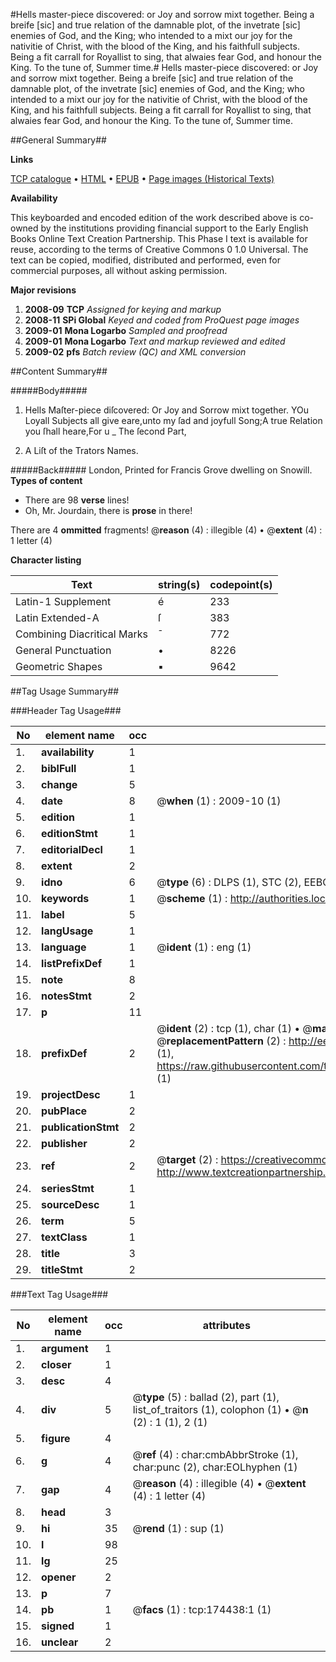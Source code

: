 #Hells master-piece discovered: or Joy and sorrow mixt together. Being a breife [sic] and true relation of the damnable plot, of the invetrate [sic] enemies of God, and the King; who intended to a mixt our joy for the nativitie of Christ, with the blood of the King, and his faithfull subjects. Being a fit carrall for Royallist to sing, that alwaies fear God, and honour the King. To the tune of, Summer time.#
Hells master-piece discovered: or Joy and sorrow mixt together. Being a breife [sic] and true relation of the damnable plot, of the invetrate [sic] enemies of God, and the King; who intended to a mixt our joy for the nativitie of Christ, with the blood of the King, and his faithfull subjects. Being a fit carrall for Royallist to sing, that alwaies fear God, and honour the King. To the tune of, Summer time.

##General Summary##

**Links**

[TCP catalogue](http://www.ota.ox.ac.uk/tcp/)  • 
[HTML](http://tei.it.ox.ac.uk/tcp/Texts-HTML/free/B03/B03628.html)  • 
[EPUB](http://tei.it.ox.ac.uk/tcp/Texts-EPUB/free/B03/B03628.epub) • 
[Page images (Historical Texts)](https://data.historicaltexts.jisc.ac.uk/view?pubId=eebo-47012472e&pageId=eebo-47012472e-174438-1)

**Availability**

This keyboarded and encoded edition of the
	       work described above is co-owned by the institutions
	       providing financial support to the Early English Books
	       Online Text Creation Partnership. This Phase I text is
	       available for reuse, according to the terms of Creative
	       Commons 0 1.0 Universal. The text can be copied,
	       modified, distributed and performed, even for
	       commercial purposes, all without asking permission.

**Major revisions**

1. __2008-09__ __TCP__ *Assigned for keying and markup*
1. __2008-11__ __SPi Global__ *Keyed and coded from ProQuest page images*
1. __2009-01__ __Mona Logarbo__ *Sampled and proofread*
1. __2009-01__ __Mona Logarbo__ *Text and markup reviewed and edited*
1. __2009-02__ __pfs__ *Batch review (QC) and XML conversion*

##Content Summary##

#####Body#####

1. Hells Maſter-piece diſcovered: Or Joy and Sorrow mixt together.
YOu Loyall Subjects all give eare,unto my ſad and joyfull Song;A true Relation you ſhall heare,For u
    _ The ſecond Part,

1. A Liſt of the Trators Names.

#####Back#####
London, Printed for Francis Grove dwelling on Snowill.
**Types of content**

  * There are 98 **verse** lines!
  * Oh, Mr. Jourdain, there is **prose** in there!

There are 4 **ommitted** fragments! 
 @__reason__ (4) : illegible (4)  •  @__extent__ (4) : 1 letter (4)

**Character listing**


|Text|string(s)|codepoint(s)|
|---|---|---|
|Latin-1 Supplement|é|233|
|Latin Extended-A|ſ|383|
|Combining             Diacritical Marks|̄|772|
|General Punctuation|•|8226|
|Geometric Shapes|▪|9642|

##Tag Usage Summary##

###Header Tag Usage###

|No|element name|occ|attributes|
|---|---|---|---|
|1.|__availability__|1||
|2.|__biblFull__|1||
|3.|__change__|5||
|4.|__date__|8| @__when__ (1) : 2009-10 (1)|
|5.|__edition__|1||
|6.|__editionStmt__|1||
|7.|__editorialDecl__|1||
|8.|__extent__|2||
|9.|__idno__|6| @__type__ (6) : DLPS (1), STC (2), EEBO-CITATION (1), OCLC (1), VID (1)|
|10.|__keywords__|1| @__scheme__ (1) : http://authorities.loc.gov/ (1)|
|11.|__label__|5||
|12.|__langUsage__|1||
|13.|__language__|1| @__ident__ (1) : eng (1)|
|14.|__listPrefixDef__|1||
|15.|__note__|8||
|16.|__notesStmt__|2||
|17.|__p__|11||
|18.|__prefixDef__|2| @__ident__ (2) : tcp (1), char (1)  •  @__matchPattern__ (2) : ([0-9\-]+):([0-9IVX]+) (1), (.+) (1)  •  @__replacementPattern__ (2) : http://eebo.chadwyck.com/downloadtiff?vid=$1&page=$2 (1), https://raw.githubusercontent.com/textcreationpartnership/Texts/master/tcpchars.xml#$1 (1)|
|19.|__projectDesc__|1||
|20.|__pubPlace__|2||
|21.|__publicationStmt__|2||
|22.|__publisher__|2||
|23.|__ref__|2| @__target__ (2) : https://creativecommons.org/publicdomain/zero/1.0/ (1), http://www.textcreationpartnership.org/docs/. (1)|
|24.|__seriesStmt__|1||
|25.|__sourceDesc__|1||
|26.|__term__|5||
|27.|__textClass__|1||
|28.|__title__|3||
|29.|__titleStmt__|2||


###Text Tag Usage###

|No|element name|occ|attributes|
|---|---|---|---|
|1.|__argument__|1||
|2.|__closer__|1||
|3.|__desc__|4||
|4.|__div__|5| @__type__ (5) : ballad (2), part (1), list_of_traitors (1), colophon (1)  •  @__n__ (2) : 1 (1), 2 (1)|
|5.|__figure__|4||
|6.|__g__|4| @__ref__ (4) : char:cmbAbbrStroke (1), char:punc (2), char:EOLhyphen (1)|
|7.|__gap__|4| @__reason__ (4) : illegible (4)  •  @__extent__ (4) : 1 letter (4)|
|8.|__head__|3||
|9.|__hi__|35| @__rend__ (1) : sup (1)|
|10.|__l__|98||
|11.|__lg__|25||
|12.|__opener__|2||
|13.|__p__|7||
|14.|__pb__|1| @__facs__ (1) : tcp:174438:1 (1)|
|15.|__signed__|1||
|16.|__unclear__|2||
